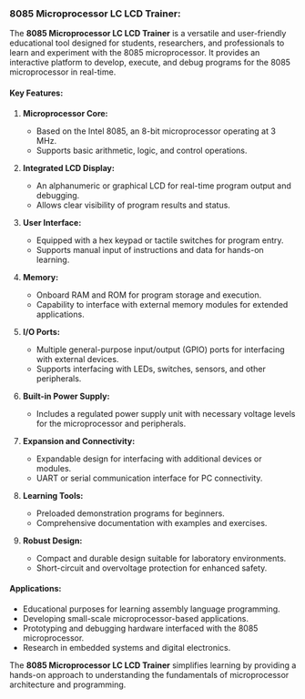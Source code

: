 ### 8085 Microprocessor LC LCD Trainer:

The **8085 Microprocessor LC LCD Trainer** is a versatile and user-friendly educational tool designed for students, researchers, and professionals to learn and experiment with the 8085 microprocessor. It provides an interactive platform to develop, execute, and debug programs for the 8085 microprocessor in real-time.

#### Key Features:
1. **Microprocessor Core:**
   - Based on the Intel 8085, an 8-bit microprocessor operating at 3 MHz.
   - Supports basic arithmetic, logic, and control operations.

2. **Integrated LCD Display:**
   - An alphanumeric or graphical LCD for real-time program output and debugging.
   - Allows clear visibility of program results and status.

3. **User Interface:**
   - Equipped with a hex keypad or tactile switches for program entry.
   - Supports manual input of instructions and data for hands-on learning.

4. **Memory:**
   - Onboard RAM and ROM for program storage and execution.
   - Capability to interface with external memory modules for extended applications.

5. **I/O Ports:**
   - Multiple general-purpose input/output (GPIO) ports for interfacing with external devices.
   - Supports interfacing with LEDs, switches, sensors, and other peripherals.

6. **Built-in Power Supply:**
   - Includes a regulated power supply unit with necessary voltage levels for the microprocessor and peripherals.

7. **Expansion and Connectivity:**
   - Expandable design for interfacing with additional devices or modules.
   - UART or serial communication interface for PC connectivity.

8. **Learning Tools:**
   - Preloaded demonstration programs for beginners.
   - Comprehensive documentation with examples and exercises.

9. **Robust Design:**
   - Compact and durable design suitable for laboratory environments.
   - Short-circuit and overvoltage protection for enhanced safety.

#### Applications:
- Educational purposes for learning assembly language programming.
- Developing small-scale microprocessor-based applications.
- Prototyping and debugging hardware interfaced with the 8085 microprocessor.
- Research in embedded systems and digital electronics.

The **8085 Microprocessor LC LCD Trainer** simplifies learning by providing a hands-on approach to understanding the fundamentals of microprocessor architecture and programming.
